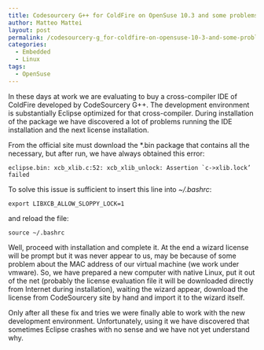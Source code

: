 ```yaml
---
title: Codesourcery G++ for ColdFire on OpenSuse 10.3 and some problems during IDE installation
author: Matteo Mattei
layout: post
permalink: /codesourcery-g_for-coldfire-on-opensuse-10-3-and-some-problems-during-ide-installation/
categories:
  - Embedded
  - Linux
tags:
  - OpenSuse
---
```

In these days at work we are evaluating to buy a cross-compiler IDE of ColdFire developed by CodeSourcery G++. The development environment is substantially Eclipse optimized for that cross-compiler. During installation of the package we have discovered a lot of problems running the IDE installation and the next license installation.

From the official site must download the *.bin package that contains all the necessary, but after run, we have always obtained this error:

```
eclipse.bin: xcb_xlib.c:52: xcb_xlib_unlock: Assertion `c->xlib.lock’ failed
```

To solve this issue is sufficient to insert  this line into *~/.bashrc*:

```
export LIBXCB_ALLOW_SLOPPY_LOCK=1
```

and reload the file:

```
source ~/.bashrc
```

Well, proceed with installation and complete it. At the end a wizard license will be prompt but it was never appear to us, may be because of some problem about the MAC address of our virtual machine (we work under vmware). So, we have prepared a new computer with native Linux, put it out of the net (probably the license evaluation file it will be downloaded directly from Internet during installation), waiting the wizard appear, download the license from CodeSourcery site by hand and import it to the wizard itself.

Only after all these fix and tries we were finally able to work with the new development environment. Unfortunately, using it we have discovered that sometimes Eclipse crashes with no sense and we have not yet understand why.